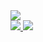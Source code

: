 <div> 
  <a href="https://www.linkedin.com/in/andremrezende" target="_blank">
    <img src="https://img.shields.io/badge/-LinkedIn-%230077B5?style=for-the-badge&logo=linkedin&logoColor=white" target="_blank">
  </a> 
</div>

<a href="https://github.com/andremrezende">
<img src="https://github-readme-stats.vercel.app/api?username=andremrezende&show_icons=true&theme=dark&include_all_commits=true&count_private=true"/>
<img src="https://github-readme-stats.vercel.app/api/top-langs/?username=andremrezende&layout=compact&langs_count=7&theme=dark"/>
